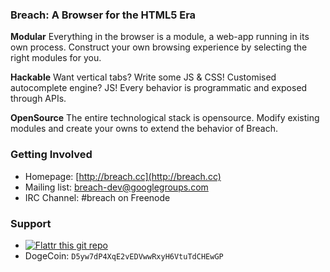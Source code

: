 ### Breach: A Browser for the HTML5 Era

**Modular** 
Everything in the browser is a module, a web-app running in its own process.
Construct your own browsing experience by selecting the right modules for you.

**Hackable**
Want vertical tabs? Write some JS & CSS! Customised autocomplete engine? JS!
Every behavior is programmatic and exposed through APIs.

**OpenSource**
The entire technological stack is opensource.
Modify existing modules and create your owns to extend the behavior of Breach.


### Getting Involved

- Homepage: [http://breach.cc](http://breach.cc)
- Mailing list: [breach-dev@googlegroups.com](https://groups.google.com/d/forum/breach-dev)
- IRC Channel: #breach on Freenode

### Support


- [![Flattr this git repo](http://api.flattr.com/button/flattr-badge-large.png)](https://flattr.com/submit/auto?user_id=breach&url=http://github.com/breach/breach_core&title=breach_core&language=GH_PROJECT_PROG_LANGUAGE&tags=github&category=software)
- DogeCoin: `D5yw7dP4XqE2vEDVwwRxyH6VtuTdCHEwGP`
